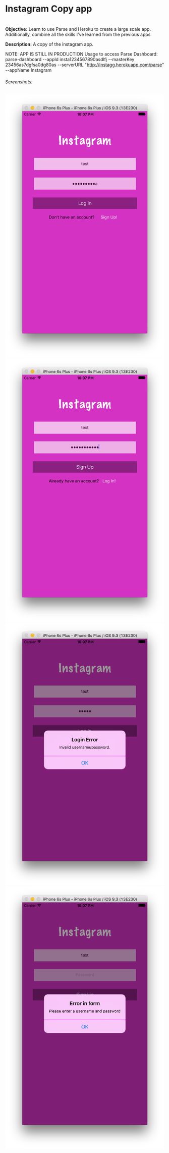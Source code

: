 # Instagram Copy app
# 
**Objective:** Learn to use Parse and Heroku to create a large scale app.  Additionally, combine all the skills I've learned from the previous apps

**Description:** A copy of the instagram app.


NOTE: APP IS STILL IN PRODUCTION 
Usage to access Parse Dashboard: parse-dashboard --appId insta1234567890asdlfj --masterKey 23456as7dgfsa0dg80as --serverURL "http://instagg.herokuapp.com/parse" --appName Instagram
###### Screenshots:
![login](./Screenshots/login.png?raw=true "login")
![signup](./Screenshots/signup.png?raw=true "signup")
![loginError](./Screenshots/loginError.png?raw=true "loginError")
![emptyField](./Screenshots/emptyField.png?raw=true "emptyField")

